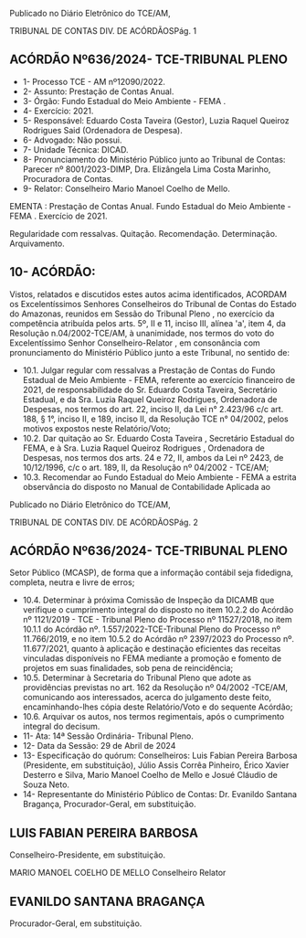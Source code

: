 Publicado  no  Diário  Eletrônico do TCE/AM,

TRIBUNAL DE CONTAS DIV. DE ACÓRDÃOSPág. 1

## ACÓRDÃO Nº636/2024- TCE-TRIBUNAL PLENO

- 1- Processo TCE - AM nº12090/2022.
- 2- Assunto: Prestação de Contas Anual.
- 3- Órgão: Fundo Estadual do Meio Ambiente - FEMA .
- 4- Exercício: 2021.
- 5- Responsável: Eduardo Costa Taveira (Gestor), Luzia Raquel Queiroz Rodrigues Said (Ordenadora de Despesa).
- 6- Advogado: Não possui.
- 7- Unidade Técnica: DICAD.
- 8- Pronunciamento  do  Ministério  Público  junto  ao  Tribunal  de  Contas: Parecer  nº 8001/2023-DIMP, Dra. Elizângela Lima Costa Marinho, Procuradora de Contas.
- 9- Relator: Conselheiro Mario Manoel Coelho de Mello.

EMENTA : Prestação de Contas Anual. Fundo Estadual do Meio Ambiente - FEMA . Exercício de 2021.

Regularidade com ressalvas. Quitação. Recomendação. Determinação. Arquivamento.

## 10-  ACÓRDÃO:

Vistos, relatados e discutidos estes autos acima identificados, ACORDAM os Excelentíssimos Senhores Conselheiros do Tribunal de Contas do Estado do Amazonas, reunidos em Sessão do Tribunal Pleno , no exercício da competência atribuída pelos arts. 5º, II e 11, inciso III, alínea 'a', item 4, da Resolução n.04/2002-TCE/AM, à unanimidade, nos termos do voto do Excelentíssimo Senhor Conselheiro-Relator , em consonância com pronunciamento do Ministério Público junto a este Tribunal, no sentido de:

- 10.1. Julgar  regular  com  ressalvas a  Prestação  de  Contas do  Fundo Estadual de Meio Ambiente - FEMA, referente ao exercício financeiro de 2021, de responsabilidade do Sr. Eduardo  Costa  Taveira, Secretário  Estadual,  e  da Sra.   Luzia  Raquel  Queiroz  Rodrigues, Ordenadora de Despesas, nos termos do art. 22, inciso II, da Lei n° 2.423/96  c/c  art.  188,  §  1°,  inciso  II,  e  189,  inciso  II,  da  Resolução TCE n° 04/2002, pelos motivos expostos neste Relatório/Voto;
- 10.2. Dar quitação ao Sr. Eduardo Costa Taveira , Secretário Estadual do FEMA, e à Sra.  Luzia  Raquel  Queiroz  Rodrigues ,  Ordenadora  de Despesas, nos termos dos arts. 24 e 72, II, ambos da Lei nº 2423, de 10/12/1996, c/c o art. 189, II, da Resolução nº 04/2002 - TCE/AM;
- 10.3. Recomendar ao Fundo Estadual do Meio Ambiente - FEMA a estrita observância  do  disposto  no  Manual  de  Contabilidade  Aplicada  ao

Publicado  no  Diário  Eletrônico do TCE/AM,

TRIBUNAL DE CONTAS DIV. DE ACÓRDÃOSPág. 2

## ACÓRDÃO Nº636/2024- TCE-TRIBUNAL PLENO

Setor  Público  (MCASP),  de  forma  que  a  informação  contábil  seja fidedigna, completa, neutra e livre de erros;

- 10.4. Determinar à próxima  Comissão  de  Inspeção  da  DICAMB  que verifique o  cumprimento  integral  do  disposto  no  item  10.2.2  do Acórdão  nº  1121/2019  -  TCE  -  Tribunal  Pleno  do  Processo  nº 11527/2018, no item 10.1.1 do Acórdão nº. 1.557/2022-TCE-Tribunal Pleno do Processo nº 11.766/2019, e no item 10.5.2 do Acórdão nº 2397/2023  do  Processo  nº.  11.677/2021,  quanto  à  aplicação  e destinação  eficientes  das  receitas  vinculadas  disponíveis  no  FEMA mediante a promoção e fomento de projetos em suas finalidades, sob pena de reincidência;
- 10.5. Determinar à Secretaria do Tribunal Pleno que adote as providências previstas no art. 162 da Resolução nº 04/2002 -TCE/AM, comunicando  aos  interessados,  acerca  do  julgamento  deste  feito, encaminhando-lhes cópia deste Relatório/Voto e do sequente Acórdão;
- 10.6. Arquivar os autos,  nos  termos  regimentais,  após  o  cumprimento integral do decisum.
- 11-  Ata: 14ª Sessão Ordinária- Tribunal Pleno.
- 12-  Data da Sessão: 29 de Abril de 2024
- 13-  Especificação do quórum: Conselheiros: Luis Fabian Pereira Barbosa (Presidente, em  substituição),  Júlio  Assis  Corrêa  Pinheiro,  Érico  Xavier  Desterro  e  Silva,  Mario Manoel Coelho de Mello e Josué Cláudio de Souza Neto.
- 14-  Representante do Ministério Público de Contas: Dr. Evanildo Santana Bragança, Procurador-Geral, em substituição.

## LUIS FABIAN PEREIRA BARBOSA

Conselheiro-Presidente, em substituição.

MARIO MANOEL COELHO DE MELLO Conselheiro Relator

## EVANILDO SANTANA BRAGANÇA

Procurador-Geral, em substituição.